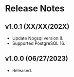 # Release Notes

## v1.0.1 (XX/XX/202X)

* Update Npgsql version 8.
* Supported PostgreSQL 16.

## v1.0.0 (06/27/2023)

* Released.
